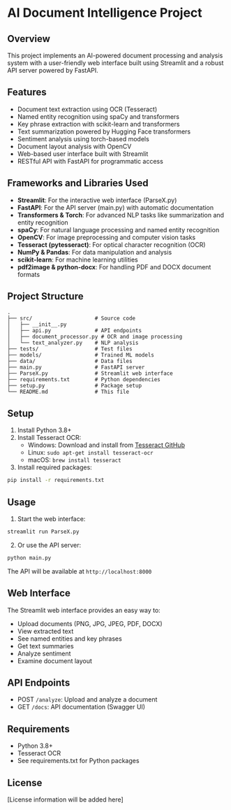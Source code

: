 # AI Document Intelligence Project

## Overview
This project implements an AI-powered document processing and analysis system with a user-friendly web interface built using Streamlit and a robust API server powered by FastAPI.

## Features
- Document text extraction using OCR (Tesseract)
- Named entity recognition using spaCy and transformers
- Key phrase extraction with scikit-learn and transformers
- Text summarization powered by Hugging Face transformers
- Sentiment analysis using torch-based models
- Document layout analysis with OpenCV
- Web-based user interface built with Streamlit
- RESTful API with FastAPI for programmatic access

## Frameworks and Libraries Used
- **Streamlit**: For the interactive web interface (ParseX.py)
- **FastAPI**: For the API server (main.py) with automatic documentation
- **Transformers & Torch**: For advanced NLP tasks like summarization and entity recognition
- **spaCy**: For natural language processing and named entity recognition
- **OpenCV**: For image preprocessing and computer vision tasks
- **Tesseract (pytesseract)**: For optical character recognition (OCR)
- **NumPy & Pandas**: For data manipulation and analysis
- **scikit-learn**: For machine learning utilities
- **pdf2image & python-docx**: For handling PDF and DOCX document formats

## Project Structure
```
.
├── src/                    # Source code
│   ├── __init__.py
│   ├── api.py              # API endpoints
│   ├── document_processor.py # OCR and image processing
│   └── text_analyzer.py    # NLP analysis
├── tests/                  # Test files
├── models/                 # Trained ML models
├── data/                   # Data files
├── main.py                 # FastAPI server
├── ParseX.py               # Streamlit web interface
├── requirements.txt        # Python dependencies
├── setup.py                # Package setup
└── README.md               # This file
```

## Setup
1. Install Python 3.8+
2. Install Tesseract OCR:
   - Windows: Download and install from [Tesseract GitHub](https://github.com/UB-Mannheim/tesseract/wiki)
   - Linux: `sudo apt-get install tesseract-ocr`
   - macOS: `brew install tesseract`
3. Install required packages:
```bash
pip install -r requirements.txt
```

## Usage
1. Start the web interface:
```bash
streamlit run ParseX.py
```

2. Or use the API server:
```bash
python main.py
```
The API will be available at `http://localhost:8000`

## Web Interface
The Streamlit web interface provides an easy way to:
- Upload documents (PNG, JPG, JPEG, PDF, DOCX)
- View extracted text
- See named entities and key phrases
- Get text summaries
- Analyze sentiment
- Examine document layout

## API Endpoints
- POST `/analyze`: Upload and analyze a document
- GET `/docs`: API documentation (Swagger UI)

## Requirements
- Python 3.8+
- Tesseract OCR
- See requirements.txt for Python packages

## License
[License information will be added here]
